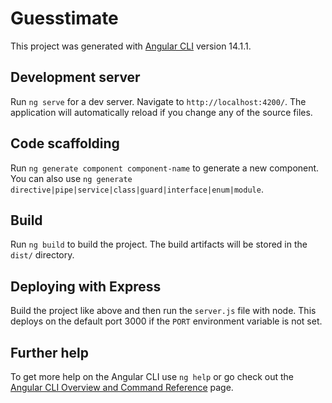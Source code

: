 # Guesstimate

This project was generated with [Angular CLI](https://github.com/angular/angular-cli) version 14.1.1.

## Development server

Run `ng serve` for a dev server. Navigate to `http://localhost:4200/`. The application will automatically reload if you change any of the source files.

## Code scaffolding

Run `ng generate component component-name` to generate a new component. You can also use `ng generate directive|pipe|service|class|guard|interface|enum|module`.

## Build

Run `ng build` to build the project. The build artifacts will be stored in the `dist/` directory.

## Deploying with Express

Build the project like above and then run the `server.js` file with node. This deploys on the default port 3000 if the `PORT` environment variable is not set.

## Further help

To get more help on the Angular CLI use `ng help` or go check out the [Angular CLI Overview and Command Reference](https://angular.io/cli) page.
